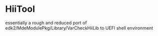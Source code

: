 # HiiTool
essentially a rough and reduced port of edk2/MdeModulePkg/Library/VarCheckHiiLib to UEFI shell environment
